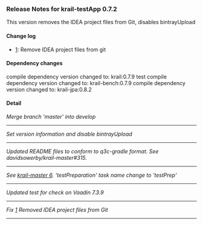 ### Release Notes for krail-testApp 0.7.2

This version removes the IDEA project files from Git, disables bintrayUpload

#### Change log

-   [1](https://github.com/davidsowerby/krail-testApp/issues/1): Remove IDEA project files from git


#### Dependency changes

   compile dependency version changed to: krail:0.7.9
   test compile dependency version changed to: krail-bench:0.7.9
   compile dependency version changed to: krail-jpa:0.8.2

#### Detail

*Merge branch 'master' into develop*


---
*Set version information and disable bintrayUpload*


---
*Updated README files to conform to q3c-gradle format.  See davidsowerby/krail-master#315.*


---
*See [krail-master 6](https://github.com/davidsowerby/krail-master/issues/6).  'testPreparation' task name change to 'testPrep'*


---
*Updated test for check on Vaadin 7.3.9*


---
*Fix [1](https://github.com/davidsowerby/krail-testApp/issues/1) Removed IDEA project files from Git*


---
